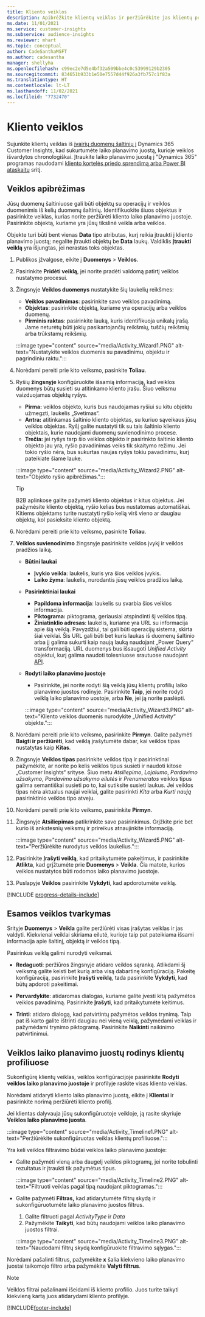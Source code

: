 ```yaml
---
title: Kliento veiklos
description: Apibrėžkite klientų veiklas ir peržiūrėkite jas klientų profilių laiko planavimo juostose.
ms.date: 11/01/2021
ms.service: customer-insights
ms.subservice: audience-insights
ms.reviewer: mhart
ms.topic: conceptual
author: CadeSanthaMSFT
ms.author: cadesantha
manager: shellyha
ms.openlocfilehash: c99ec2e7d5e4bf32a509bbe4c0c53999129b2305
ms.sourcegitcommit: 834651b933b1e50e7557d44f926a3fb757c1f83a
ms.translationtype: HT
ms.contentlocale: lt-LT
ms.lasthandoff: 11/02/2021
ms.locfileid: "7732470"
---
```

# <a name="customer-activities"></a>Kliento veiklos

Sujunkite klientų veiklas iš [įvairių duomenų šaltinių į](data-sources.md) Dynamics 365 Customer Insights, kad sukurtumėte laiko planavimo juostą, kurioje veiklos išvardytos chronologiškai. Įtraukite laiko planavimo juostą į "Dynamics 365" programas naudodami [kliento kortelės priedo sprendimą arba Power BI ataskaitų](customer-card-add-in.md) sritį.

## <a name="define-an-activity"></a>Veiklos apibrėžimas

Jūsų duomenų šaltiniuose gali būti objektų su operacijų ir veiklos duomenimis iš kelių duomenų šaltinių. Identifikuokite šiuos objektus ir pasirinkite veiklas, kurias norite peržiūrėti kliento laiko planavimo juostoje. Pasirinkite objektą, kuriame yra jūsų tikslinė veikla arba veiklos.

Objekte turi būti bent vienas **Data** tipo atributas, kurį reikia įtraukti į kliento planavimo juostą; negalite įtraukti objektų be **Data** laukų. Valdiklis **Įtraukti veiklą** yra išjungtas, jei nerastas toks objektas.

1. Publikos įžvalgose, eikite į **Duomenys** > **Veiklos**.

1. Pasirinkite **Pridėti veiklą**, jei norite pradėti valdomą patirtį veiklos nustatymo procesui.

1. Žingsnyje **Veiklos duomenys** nustatykite šių laukelių reikšmes:

   - **Veiklos pavadinimas**: pasirinkite savo veiklos pavadinimą.
   - **Objektas**: pasirinkite objektą, kuriame yra operacijų arba veiklos duomenų.
   - **Pirminis raktas**: pasirinkite lauką, kuris identifikuoja unikalų įrašą. Jame neturėtų būti jokių pasikartojančių reikšmių, tuščių reikšmių arba trūkstamų reikšmių.

   :::image type="content" source="media/Activity_Wizard1.PNG" alt-text="Nustatykite veiklos duomenis su pavadinimu, objektu ir pagrindiniu raktu.":::

1. Norėdami pereiti prie kito veiksmo, pasinkite **Toliau**.

1. Ryšių **žingsnyje** konfigūruokite išsamią informaciją, kad veiklos duomenys būtų susieti su atitinkamo kliento įrašu. Šiuo veiksmu vaizduojamas objektų ryšys.  

   - **Pirma:** veiklos objekto, kuris bus naudojamas ryšiui su kitu objektu užmegzti, laukelis „Svetimas“.
   - **Antra:** atitinkamas šaltinio kliento objektas, su kuriuo sąveikaus jūsų veiklos objektas. Ryšį galite nustatyti tik su tais šaltinio kliento objektais, kurie naudojami duomenų suvienodinimo procese.
   - **Trečia:** jei ryšys tarp šio veiklos objekto ir pasirinkto šaltinio kliento objekto jau yra, ryšio pavadinimas veiks tik skaitymo režimu. Jei tokio ryšio nėra, bus sukurtas naujas ryšys tokiu pavadinimu, kurį pateikiate šiame lauke.

   :::image type="content" source="media/Activity_Wizard2.PNG" alt-text="Objekto ryšio apibrėžimas.":::

   > [!TIP]
   > B2B aplinkose galite pažymėti kliento objektus ir kitus objektus. Jei pažymėsite kliento objektą, ryšio kelias bus nustatomas automatiškai. Kitiems objektams turite nustatyti ryšio kelią virš vieno ar daugiau objektų, kol pasieksite kliento objektą.

1. Norėdami pereiti prie kito veiksmo, pasinkite **Toliau**. 

1. **Veiklos suvienodinimo** žingsnyje pasirinkite veiklos įvykį ir veiklos pradžios laiką. 
   - **Būtini laukai**
      - **Įvykio veikla**: laukelis, kuris yra šios veiklos įvykis.
      - **Laiko žyma**: laukelis, nurodantis jūsų veiklos pradžios laiką.

   - **Pasirinktiniai laukai**
      - **Papildoma informacija**: laukelis su svarbia šios veiklos informacija.
      - **Piktograma:** piktograma, geriausiai atspindinti šį veiklos tipą.
      - **Žiniatinklio adresas**: laukelis, kuriame yra URL su informacija apie šią veiklą. Pavyzdžiui, tai gali būti operacijų sistema, skirta šiai veiklai. Šis URL gali būti bet kuris laukas iš duomenų šaltinio arba jį galima sukurti kaip naują lauką naudojant „Power Query“ transformaciją. URL duomenys bus išsaugoti *Unified Activity* objektui, kurį galima naudoti tolesniuose srautuose naudojant [API](apis.md).

   - **Rodyti laiko planavimo juostoje**
      - Pasirinkite, jei norite rodyti šią veiklą jūsų klientų profilių laiko planavimo juostos rodinyje. Pasirinkite **Taip**, jei norite rodyti veiklą laiko planavimo uostoje, arba **Ne**, jei ją norite paslėpti.

      :::image type="content" source="media/Activity_Wizard3.PNG" alt-text="Kliento veiklos duomenis nurodykite „Unified Activity“ objekte.":::

1. Norėdami pereiti prie kito veiksmo, pasirinkite **Pirmyn**. Galite pažymėti **Baigti ir peržiūrėti**, kad veiklą įrašytumėte dabar, kai veiklos tipas nustatytas kaip **Kitas**. 

1. Žingsnyje **Veiklos tipas** pasirinkite veiklos tipą ir pasirinktinai pažymėkite, ar norite po kelis veiklos tipus susieti ir naudoti kitose „Customer Insights“ srityse. Šiuo metu *Atsiliepimo*, *Lojalumo*, *Pardavimo užsakymo*, *Pardavimo užsakymo eilutės* ir *Prenumeratos* veiklos tipus galima semantiškai susieti po to, kai sutiksite susieti laukus. Jei veiklos tipas nėra aktualus naujai veiklai, galite pasirinkti *Kita* arba *Kurti naują* pasirinktinio veiklos tipo atveju.

1. Norėdami pereiti prie kito veiksmo, pasirinkite **Pirmyn**. 

1. Žingsnyje **Atsiliepimas** patikrinkite savo pasirinkimus. Grįžkite prie bet kurio iš ankstesnių veiksmų ir prireikus atnaujinkite informaciją.

   :::image type="content" source="media/Activity_Wizard5.PNG" alt-text="Peržiūrėkite nurodytus veiklos laukelius.":::
   
1. Pasirinkite **Įrašyti veiklą**, kad pritaikytumėte pakeitimus, ir pasirinkite **Atlikta**, kad grįžtumėte prie **Duomenys** > **Veikla**. Čia matote, kurios veiklos nustatytos būti rodomos laiko planavimo juostoje. 

1. Puslapyje **Veiklos** pasirinkite **Vykdyti**, kad apdorotumėte veiklą. 

[!INCLUDE [progress-details-include](../includes/progress-details-pane.md)]

## <a name="manage-existing-activities"></a>Esamos veiklos tvarkymas

Srityje **Duomenys** > **Veikla** galite peržiūrėti visas įrašytas veiklas ir jas valdyti. Kiekvienai veiklai skiriama eilutė, kurioje taip pat pateikiama išsami informacija apie šaltinį, objektą ir veiklos tipą.

Pasirinkus veiklą galimi nurodyti veiksmai. 

- **Redaguoti**: peržiūros žingsnyje atidaro veiklos sąranką. Atlikdami šį veiksmą galite keisti bet kurią arba visą dabartinę konfigūraciją. Pakeitę konfigūraciją, pasirinkite **Įrašyti veiklą**, tada pasirinkite **Vykdyti**, kad būtų apdoroti pakeitimai.

- **Pervardykite**: atidaromas dialogas, kuriame galite įvesti kitą pažymėtos veiklos pavadinimą. Pasirinkite **Įrašyti**, kad pritaikytumėte keitimus.

- **Trinti**: atidaro dialogą, kad patvirtintų pažymėtos veiklos trynimą. Taip pat iš karto galite ištrinti daugiau nei vieną veiklą, pažymėdami veiklas ir pažymėdami trynimo piktogramą. Pasirinkite **Naikinti** naikinimo patvirtinimui.

## <a name="view-activity-timelines-on-customer-profiles"></a>Veiklos laiko planavimo juostų rodinys klientų profiliuose

Sukonfigūrę klientų veiklas, veiklos konfigūracijoje pasirinkite **Rodyti veiklos laiko planavimo juostoje** ir profilyje raskite visas kliento veiklas.

Norėdami atidaryti kliento laiko planavimo juostą, eikite į **Klientai** ir pasirinkite norimą peržiūrėti kliento profilį.

Jei klientas dalyvauja jūsų sukonfigūruotoje veikloje, ją rasite skyriuje **Veiklos laiko planavimo juosta**.

:::image type="content" source="media/Activity_Timeline1.PNG" alt-text="Peržiūrėkite sukonfigūruotas veiklas klientų profiliuose.":::

Yra keli veiklos filtravimo būdai veiklos laiko planavimo juostoje:

- Galite pažymėti vieną arba daugelį veiklos piktogramų, jei norite tobulinti rezultatus ir įtraukti tik pažymėtus tipus.

  :::image type="content" source="media/Activity_Timeline2.PNG" alt-text="Filtruoti veiklas pagal tipą naudojant piktogramas.":::

- Galite pažymėti **Filtras,** kad atidarytumėte filtrų skydą ir sukonfigūruotumėte laiko planavimo juostos filtrus.

   1. Galite filtruoti pagal *ActivityType* ir *Data*
   1. Pažymėkite **Taikyti**, kad būtų naudojami veiklos laiko planavimo juostos filtrai.

   :::image type="content" source="media/Activity_Timeline3.PNG" alt-text="Naudodami filtrų skydą konfigūruokite filtravimo sąlygas.":::

Norėdami pašalinti filtrus, pažymėkite **x** šalia kiekvieno laiko planavimo juostai taikomojo filtro arba pažymėkite **Valyti filtrus**.


> [!NOTE]
> Veiklos filtrai pašalinami išeidami iš kliento profilio. Juos turite taikyti kiekvieną kartą juos atidarydami kliento profilyje.

[!INCLUDE[footer-include](../includes/footer-banner.md)]
